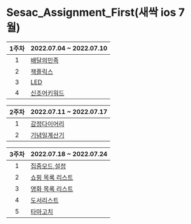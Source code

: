 # Sesac_Assignment_First(새싹 ios 7월)

1주차| 2022.07.04 ~ 2022.07.10 |
:---: |--- 
1| [배달의민족](https://github.com/WooseokJ/Sesac_Assignment_First/tree/main/delivery-practice/delivery-practice) |  |
2| [잭플릭스](https://github.com/WooseokJ/Sesac_Assignment_First/tree/main/MoviePractice/MoviePractice) |  |
3| [LED](https://github.com/WooseokJ/Sesac_Assignment_First/tree/main/LEDBoard/LEDBoard) |  |
4| [신조어키워드](https://github.com/WooseokJ/Sesac_Assignment_First/tree/main/newlyCoinedWord/newlyCoinedWord) |  |

2주차| 2022.07.11 ~ 2022.07.17 |
:---: |--- 
1| [감정다이어리](https://github.com/WooseokJ/Sesac_Assignment_First/tree/main/EmotionDiary/EmotionDiary) |  |
2| [기념일계산기](https://github.com/WooseokJ/Sesac_Assignment_First/tree/main/AnniversaryCalc/AnniversaryCalc) |  |

3주차| 2022.07.18 ~ 2022.07.24 |
:---: |--- 
1| [집중모드,설정](https://github.com/WooseokJ/Sesac_Assignment_First/tree/main/TrendMedia/TrendMedia) |  |
2| [쇼핑 목록 리스트](https://github.com/WooseokJ/Sesac_Assignment_First/tree/main/TrendMedia/TrendMedia/Shopping) |  |
3| [영화 목록 리스트](https://github.com/WooseokJ/Sesac_Assignment_First/tree/main/TrendMedia/TrendMedia/Buckelist) |  |
4| [도서리스트](https://github.com/WooseokJ/Sesac_Assignment_First/tree/main/book/book) |  |
5| [타마고치](https://github.com/WooseokJ/Tamagotchi) |  |
